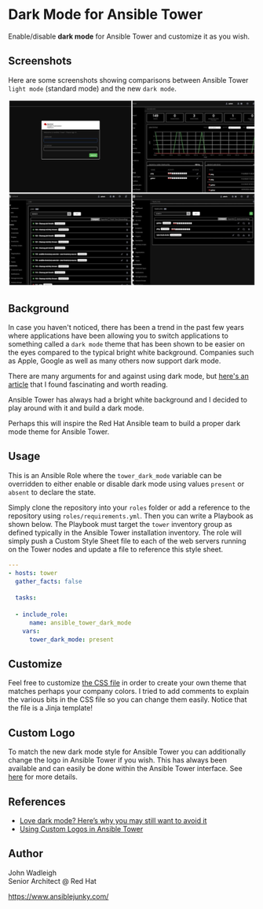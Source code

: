 # Dark Mode for Ansible Tower

Enable/disable **dark mode** for Ansible Tower and customize it as you wish.

## Screenshots

Here are some screenshots showing comparisons between Ansible Tower `light mode` (standard mode) and the new `dark mode`.

![Dark Mode](images/tower-darkmode.jpg)

## Background

In case you haven't noticed, there has been a trend in the past few years where applications have been allowing you to switch applications to something called a `dark mode` theme that has been shown to be easier on the eyes compared to the typical bright white background. Companies such as Apple, Google as well as many others now support dark mode.  

There are many arguments for and against using dark mode, but [here's an article](https://www.androidauthority.com/dark-mode-1046425/) that I found fascinating and worth reading.

Ansible Tower has always had a bright white background and I decided to play around with it and build a dark mode.

Perhaps this will inspire the Red Hat Ansible team to build a proper dark mode theme for Ansible Tower.

## Usage

This is an Ansible Role where the `tower_dark_mode` variable can be overridden to either enable or disable dark mode using values `present` or `absent` to declare the state. 

Simply clone the repository into your `roles` folder or add a reference to the repository using `roles/requirements.yml`. Then you can write a Playbook as shown below. The Playbook must target the `tower` inventory group as defined typically in the Ansible Tower installation inventory. The role will simply push a Custom Style Sheet file to each of the web servers running on the Tower nodes and update a file to reference this style sheet.

```yaml
---
- hosts: tower
  gather_facts: false
  
  tasks:
  
  - include_role:
      name: ansible_tower_dark_mode
    vars:
      tower_dark_mode: present
```

## Customize

Feel free to customize [the CSS file](templates/darkmode.css.j2) in order to create your own theme that matches perhaps your company colors. I tried to add comments to explain the various bits in the CSS file so you can change them easily. Notice that the file is a Jinja template!

## Custom Logo

To match the new dark mode style for Ansible Tower you can additionally change the logo in Ansible Tower if you wish. This has always been available and can easily be done within the Ansible Tower interface. See [here](https://docs.ansible.com/ansible-tower/latest/html/administration/custom_rebranding.html) for more details.

## References

- [Love dark mode? Here’s why you may still want to avoid it](https://www.androidauthority.com/dark-mode-1046425/)
- [Using Custom Logos in Ansible Tower](https://docs.ansible.com/ansible-tower/latest/html/administration/custom_rebranding.html)

## Author

John Wadleigh  
Senior Architect @ Red Hat

https://www.ansiblejunky.com/
